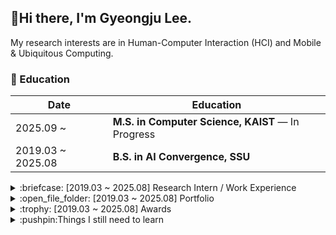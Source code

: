 ## :wave:Hi there, I'm Gyeongju Lee.
My research interests are in Human-Computer Interaction (HCI) and Mobile & Ubiquitous Computing.  

<!--
:page_with_curl:My [**Resume/CV**](https://docs.google.com/document/d/1Jur3RpNdH667zqWM_KqqynhnR-LW-a00QLYJUvsBdS8/edit?usp=sharing)  
-->

<!--
**gjlee0802/gjlee0802** is a ✨ _special_ ✨ repository because its `README.md` (this file) appears on your GitHub profile.

Here are some ideas to get you started:

- 🔭 I’m currently working on ...
- 🌱 I’m currently learning ...
- 👯 I’m looking to collaborate on ...
- 🤔 I’m looking for help with ...
- 💬 Ask me about ...
- 📫 How to reach me: ...
- 😄 Pronouns: ...
- ⚡ Fun fact: ...
-->

### :school:	Education

|Date|Education|
|----|------------| 
|2025.09 ~ |**M.S. in Computer Science, KAIST** — In Progress|
|2019.03 ~ 2025.08|**B.S. in AI Convergence, SSU**|

<details>
 <summary>:briefcase: [2019.03 ~ 2025.08] Research Intern / Work Experience</summary> 

|Date|Organization|Position|Description|
|----|------------|--------|-----------|
|2024.12.30 ~ 2025.02.28|**Seoul National University CCLab**|Research Intern (Winter)|Cognitive Computing Lab (Prof. Gahgene Gweon)|
|2024.07.01 ~ 2024.08.23|**KAIST ICLab**|Research Intern (Summer)|Interactive Computing Lab (Mentor: Prof. Uichin Lee)|
|2021.08.11 ~ 2023.10.31|**Cloudbric.inc & PentaSecurity.inc**|Backend & Mobile Developer|Alternative Military Service as an Industrial Technical Personnel  (산업기능요원 군대체 복무)|
|2020.01 ~ 2021.06|**Soongsil University NCLab**|Undergraduate Research Intern|Network Computing Lab (Mentor: Prof. Kyusik Chung)|
</details>

<details>
 <summary>:open_file_folder:	[2019.03 ~ 2025.08] Portfolio</summary> 
 
 :open_file_folder:My [Portfolio](https://docs.google.com/presentation/d/1C-kVsw5i_B37y9MsYYLr1DwXvuLtCV6QMb42ZD1xYBs/edit?usp=sharing)  
</details>

<details>
 <summary>:trophy: [2019.03 ~ 2025.08] Awards</summary> 
 
|Award|Organization|Date|
|-----|------------|----|
|학과(부)-**우등상**|AI융합학부|2025.08|
|2021 ICT 융합 프로젝트 공모전-**최우수상**|NTREX(디바이스마트)|2021.05|
|소프트웨어 공모전-장려상|소프트웨어학부|2019.11|
|스마트 시스템 경진대회-장려상|스마트시스템소프트웨어학과|2019.10|
|파이썬 경진대회-**최우수상**|숭실대학교|2019.05|
</details>

<details>
 <summary>:pushpin:Things I still need to learn</summary> 

* **How to review** research from a **high-level perspective** (focusing on the **key points**)
* **How to organize and categorize** the reviewed research in clear tables
* **How to explain and organize** things in the **simplest way** possible
* **How to design** interesting **hypotheses** (before experimentation)
  * Ask people who see hypotheses from a completely new perspective and observe whether they find it interesting!
</details>
